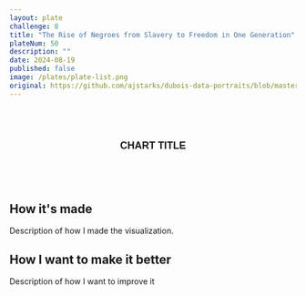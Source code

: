 ```yaml
---
layout: plate
challenge: 8
title: "The Rise of Negroes from Slavery to Freedom in One Generation"
plateNum: 50
description: ""
date: 2024-08-19
published: false
image: /plates/plate-list.png
original: https://github.com/ajstarks/dubois-data-portraits/blob/master/challenge/2024/challenge08
---
```


<script>
  //import Chart from './Chart.svelte'
</script>

<div class="plate">
  <div class="chart-title">
    <h1>Chart Title</h1>
  </div>
  <!-- Chart Goes here !-->
</div>


<h2>How it's made</h2>

Description of how I made the visualization.

<h2>How I want to make it better</h2>

Description of how I want to improve it

<style>
  

  .plate {
    background-size: cover;
    background-repeat: round;
    padding: 16px;
    border-radius: 6px;
    text-transform: uppercase;
    text-align: center;
    font-family: "Public Sans", sans-serif;
    margin: 1vh auto 1vh auto;
    opacity: 0.9;
    width: 75%;
    padding-bottom: 2rem;
  }

  .chart-title {
    margin-bottom: 1rem;
    line-height: 1.2;
    font-family: "Public Sans", sans-serif;
    color: black;
  }

  .chart-title h1 {
    color: black;
    font-family: "Public Sans", sans-serif;
    font-size: 1.1rem;
  }

  .chart-title h1 {
    font-weight: 700;
    margin: 1rem 0 0;
  }


  @media screen and (max-width: 800px) {
    .plate {
      width: 100%;
    }
  }
</style>